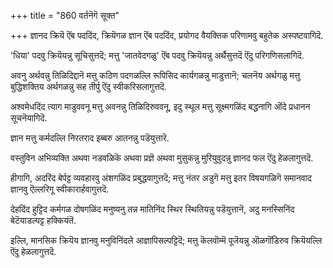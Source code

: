 +++
title = "860 वर्तनॆगॆ सूक्त"

+++
ज्ञानद क्रियॆ ऎंब पददिंद, क्रियॆगळ ज्ञान ऎंब पददिंद, प्रयोगद वैयक्तिक परिणामवु बहुतेक अस्पष्टवागिदॆ.

'धिया' पदवु क्रियॆयन्नु सूचिसुत्तदॆ; मत्तु 'जातवेदगळु' ऎंब पदवु क्रियॆयन्नु अर्थैसुत्तदॆ ऎंदु परिगणिसलागिदॆ.

अवनु अर्थवन्नु तिळिदिद्दानॆ मत्तु कठिण पदगळल्लि रूपिसिद कार्यगळन्नु माडुत्तानॆ; चलनॆय अर्थगळु मत्तु बुद्धिशक्तिय अर्थगळन्नु सह तीर्पु ऎंदु स्वीकरिसलागुत्तदॆ.

अश्वमेधदिंद त्याग माडुववनू मत्तु अवनन्नु तिळिदिरुववनू, इदु स्थूल मत्तु सूक्ष्मगळिंद बद्धनागि ऒंदे प्रधानन सूचनॆयागिदॆ.

ज्ञान मत्तु कर्मदल्लि निरतराद इब्बरु आतनन्नु पडॆयुत्तारॆ.

वस्तुविन अभिव्यक्ति अथवा नडवळिकॆ अथवा प्रज्ञॆ अथवा मुसुकन्नु मुरियुवुदन्नु ज्ञानद फल ऎंदु हेळलागुत्तदॆ.

हीगागि, अदरिंद बेर्पट्ट व्यवहारवु अंशगळिंद प्रबुद्धवागुत्तदॆ; मत्तु नंतर अडुगॆ मत्तु इतर विषयगळिगॆ समानवाद ज्ञानवु ऎल्लरिगू स्वीकारार्हवागुत्तदॆ.

देहदिंद हुट्टिद कर्मगळ दोषगळिंद मनुष्यनु तन्न मातिनिंद स्थिर स्थितियन्नु पडॆयुत्तानॆ, अदु मनस्सिनिंद बेटॆयाडल्पट्ट हक्कियंतॆ.

इल्लि, मानसिक क्रियॆय ज्ञानवु मनुविनिंदले आज्ञापिसल्पट्टिदॆ; मत्तु कॆलवॊम्मॆ पूजॆयन्नु ऒळगॊंडिरुव क्रियॆयल्लि ऎंदु हेळलागुत्तदॆ.

